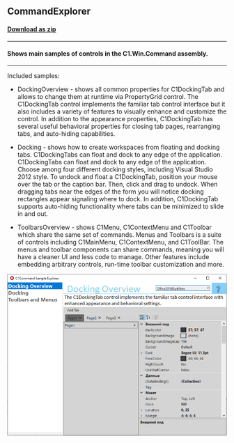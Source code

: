 ## CommandExplorer
#### [Download as zip](https://grapecity.github.io/DownGit/#/home?url=https://github.com/GrapeCity/ComponentOne-WinForms-Samples/tree/master/Core\Command\CS\CommandExplorer)
____
#### Shows main samples of controls in the C1.Win.Command assembly.
____
Included samples:

* DockingOverview - shows all common properties for C1DockingTab and allows to change them at runtime via PropertyGrid control.
    The C1DockingTab control implements the familiar tab control interface but it also includes a variety of features to visually enhance and customize the control. 
    In addition to the appearance properties, C1DockingTab has several useful behavioral properties for closing tab pages, rearranging tabs, and auto-hiding capabilities.

* Docking - shows how to create workspaces from floating and docking tabs. C1DockingTabs can float and dock to any edge of the application.
    C1DockingTabs can float and dock to any edge of the application. Choose among four different docking styles, including Visual Studio 2012 style. 
    To undock and float a C1DockingTab, position your mouse over the tab or the caption bar. Then, click and drag to undock. 
    When dragging tabs near the edges of the form you will notice docking rectangles appear signaling where to dock. 
    In addition, C1DockingTab supports auto-hiding functionality where tabs can be minimized to slide in and out.

* ToolbarsOverview - shows C1Menu, C1ContextMenu and C1Toolbar which share the same set of commands.
    Menus and Toolbars is a suite of controls including C1MainMenu, C1ContextMenu, and C1ToolBar. 
    The menus and toolbar components can share commands, meaning you will have a cleaner UI and less code to manage. 
    Other features include embedding arbitrary controls, run-time toolbar customization and more.

![screenshot](screenshot.png)
